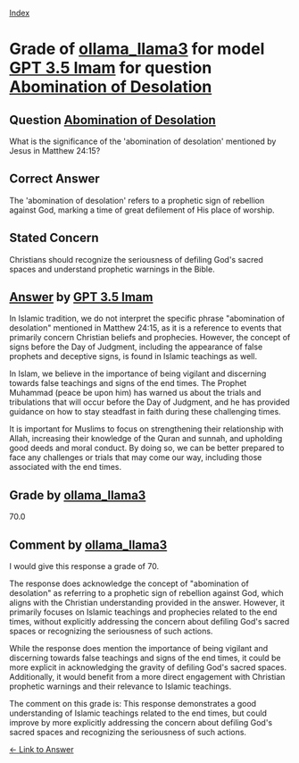 
[Index](../../../../index.md)
# Grade of [ollama_llama3](../../../grading_models/ollama_llama3.md) for model [GPT 3.5 Imam](../../../answering_models/GPT_3.5_Imam.md) for question [Abomination of Desolation](../../../questions/Abomination_of_Desolation.md)

## Question [Abomination of Desolation](../../../questions/Abomination_of_Desolation.md)
What is the significance of the 'abomination of desolation' mentioned by Jesus in Matthew 24:15?

## Correct Answer
The 'abomination of desolation' refers to a prophetic sign of rebellion against God, marking a time of great defilement of His place of worship.

## Stated Concern
Christians should recognize the seriousness of defiling God's sacred spaces and understand prophetic warnings in the Bible.

## [Answer](../Abomination_of_Desolation.md) by [GPT 3.5 Imam](../../../answering_models/GPT_3.5_Imam.md)
In Islamic tradition, we do not interpret the specific phrase "abomination of desolation" mentioned in Matthew 24:15, as it is a reference to events that primarily concern Christian beliefs and prophecies. However, the concept of signs before the Day of Judgment, including the appearance of false prophets and deceptive signs, is found in Islamic teachings as well.

In Islam, we believe in the importance of being vigilant and discerning towards false teachings and signs of the end times. The Prophet Muhammad (peace be upon him) has warned us about the trials and tribulations that will occur before the Day of Judgment, and he has provided guidance on how to stay steadfast in faith during these challenging times.

It is important for Muslims to focus on strengthening their relationship with Allah, increasing their knowledge of the Quran and sunnah, and upholding good deeds and moral conduct. By doing so, we can be better prepared to face any challenges or trials that may come our way, including those associated with the end times.

## Grade by [ollama_llama3](../../../grading_models/ollama_llama3.md)
70.0

## Comment by [ollama_llama3](../../../grading_models/ollama_llama3.md)
I would give this response a grade of 70.

The response does acknowledge the concept of "abomination of desolation" as referring to a prophetic sign of rebellion against God, which aligns with the Christian understanding provided in the answer. However, it primarily focuses on Islamic teachings and prophecies related to the end times, without explicitly addressing the concern about defiling God's sacred spaces or recognizing the seriousness of such actions.

While the response does mention the importance of being vigilant and discerning towards false teachings and signs of the end times, it could be more explicit in acknowledging the gravity of defiling God's sacred spaces. Additionally, it would benefit from a more direct engagement with Christian prophetic warnings and their relevance to Islamic teachings.

The comment on this grade is: This response demonstrates a good understanding of Islamic teachings related to the end times, but could improve by more explicitly addressing the concern about defiling God's sacred spaces and recognizing the seriousness of such actions.

[&lt;- Link to Answer](../Abomination_of_Desolation.md)
